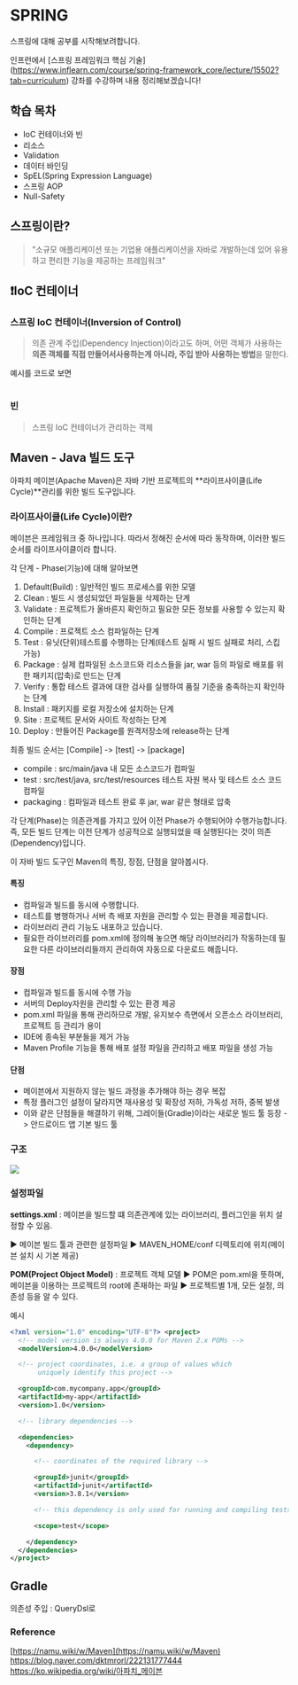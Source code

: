 # SPRING

스프링에 대해 공부를 시작해보려합니다.

인프런에서 [스프링 프레임워크 핵심 기술] (https://www.inflearn.com/course/spring-framework_core/lecture/15502?tab=curriculum) 강좌를 수강하며 내용 정리해보겠습니다!

## 학습 목차
- IoC 컨테이너와 빈
- 리소스
- Validation
- 데이터 바인딩
- SpEL(Spring Expression Language)
- 스프링 AOP
- Null-Safety

## 스프링이란?
> "소규모 애플리케이션 또는 기업용 애플리케이션을 자바로 개발하는데 있어 유용하고 편리한 기능을 제공하는 프레임워크"

## ❗️IoC 컨테이너

### 스프링 IoC 컨테이너(Inversion of Control)

> 의존 관계 주입(Dependency Injection)이라고도 하며, 어떤 객체가 사용하는 **의존 객체를 직접 만들어서사용하는게 아니라, 주입 받아 사용하는 방법**을 말한다.

예시를 코드로 보면

```java #문법 표시

```

### 빈

> 스프링 IoC 컨테이너가 관리하는 객체


## Maven - Java 빌드 도구

아파치 메이븐(Apache Maven)은 자바 기반 프로젝트의 **라이프사이클(Life Cycle)**관리를 위한 빌드 도구입니다.

### 라이프사이클(Life Cycle)이란?

메이븐은 프레임워크 중 하나입니다. 따라서 정해진 순서에 따라 동작하며, 이러한 빌드 순서를 라이프사이클이라 합니다.

각 단계 - Phase(기능)에 대해 알아보면

1. Default(Build) : 일반적인 빌드 프로세스를 위한 모델
2. Clean : 빌드 시 생성되었던 파일들을 삭제하는 단계
3. Validate : 프로젝트가 올바른지 확인하고 필요한 모든 정보를 사용할 수 있는지 확인하는 단계
4. Compile : 프로젝트 소스 컴파일하는 단계
5. Test : 유닛(단위)테스트를 수행하는 단계(테스트 실패 시 빌드 실패로 처리, 스킵 가능)
6. Package : 실제 컴파일된 소스코드와 리소스들을 jar, war 등의 파일로 배포를 위한 패키지(압축)로 만드는 단계
7. Verify : 통합 테스트 결과에 대한 검사를 실행하여 품질 기준을 충족하는지 확인하는 단계
8. Install : 패키지를 로컬 저장소에 설치하는 단계
9. Site : 프로젝트 문서와 사이트 작성하는 단계
10. Deploy : 만들어진 Package를 원격저장소에 release하는 단계

최종 빌드 순서는 [Compile] -> [test] -> [package]
- compile : src/main/java 내 모든 소스코드가 컴파일
- test : src/test/java, src/test/resources 테스트 자원 복사 및 테스트 소스 코드 컴파일
- packaging : 컴파일과 테스트 완료 후 jar, war 같은 형태로 압축

각 단계(Phase)는 의존관계를 가지고 있어 이전 Phase가 수행되어야 수행가능합니다. 즉, 모든 빌드 단계는 이전 단계가 성공적으로 실행되었을 때 실행된다는 것이 의존(Dependency)입니다.

이 자바 빌드 도구인 Maven의 특징, 장점, 단점을 알아봅시다.

#### 특징

- 컴파일과 빌드를 동시에 수행합니다.
- 테스트를 병행하거나 서버 측 배포 자원을 관리할 수 있는 환경을 제공합니다.
- 라이브러리 관리 기능도 내포하고 있습니다.
- 필요한 라이브러리를 pom.xml에 정의해 놓으면 해당 라이브러리가 작동하는데 필요한 다른 라이브러리들까지 관리하여 자동으로 다운로드 해줍니다.

#### 장점

- 컴파일과 빌드를 동시에 수행 가능
- 서버의 Deploy자원을 관리할 수 있는 환경 제공
- pom.xml 파일을 통해 관리하므로 개발, 유지보수 측면에서 오픈소스 라이브러리, 프로젝트 등 관리가 용이
- IDE에 종속된 부분들을 제거 가능
- Maven Profile 기능을 통해 배포 설정 파일을 관리하고 배포 파일을 생성 가능

#### 단점

- 메이븐에서 지원하지 않는 빌드 과정을 추가해야 하는 경우 복잡
- 특정 플러그인 설정이 달라지면 재사용성 및 확장성 저하, 가독성 저하, 중복 발생
- 이와 같은 단점들을 해결하기 위해, 그레이들(Gradle)이라는 새로운 빌드 툴 등장 -> 안드로이드 앱 기본 빌드 툴

### 구조

![](https://images.velog.io/images/bbak_joon/post/aadc0022-11de-430b-934b-ef566c5fb4e2/image.png)

### 설정파일

**settings.xml** : 메이븐을 빌드할 떄 의존관계에 있는 라이브러리, 플러그인을 위치 설정할 수 있음.

▶︎ 메이븐 빌드 툴과 관련한 설정파일
▶︎ MAVEN_HOME/conf 디렉토리에 위치(메이븐 설치 시 기본 제공)

**POM(Project Object Model)** : 프로젝트 객체 모델
▶︎ POM은 pom.xml을 뜻하며, 메이븐을 이용하는 프로젝트의 root에 존재하는 파일
▶︎ 프로젝트별 1개, 모든 설정, 의존성 등을 알 수 있다.

예시
```xml
<?xml version="1.0" encoding="UTF-8"?> <project>
  <!-- model version is always 4.0.0 for Maven 2.x POMs -->
  <modelVersion>4.0.0</modelVersion>

  <!-- project coordinates, i.e. a group of values which
       uniquely identify this project -->

  <groupId>com.mycompany.app</groupId>
  <artifactId>my-app</artifactId>
  <version>1.0</version>

  <!-- library dependencies -->

  <dependencies>
    <dependency>

      <!-- coordinates of the required library -->

      <groupId>junit</groupId>
      <artifactId>junit</artifactId>
      <version>3.8.1</version>

      <!-- this dependency is only used for running and compiling tests -->

      <scope>test</scope>

    </dependency>
  </dependencies>
</project>
```

## Gradle

의존성 주입 : QueryDsl로 

### Reference

[https://namu.wiki/w/Maven](https://namu.wiki/w/Maven)
https://blog.naver.com/dktmrorl/222131777444
https://ko.wikipedia.org/wiki/아파치_메이븐

